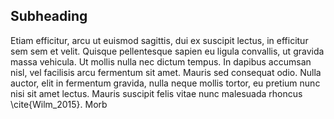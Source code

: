 ## Subheading
Etiam efficitur, arcu ut euismod sagittis, dui ex suscipit lectus, in efficitur sem sem et velit. Quisque pellentesque sapien eu ligula convallis, ut gravida massa vehicula. Ut mollis nulla nec dictum tempus. In dapibus accumsan nisl, vel facilisis arcu fermentum sit amet. Mauris sed consequat odio. Nulla auctor, elit in fermentum gravida, nulla neque mollis tortor, eu pretium nunc nisi sit amet lectus. Mauris suscipit felis vitae nunc malesuada rhoncus \cite{Wilm_2015}. Morb